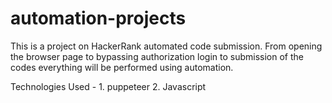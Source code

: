 # automation-projects

This is a project on HackerRank automated code submission. From opening the browser page to bypassing authorization login to submission of the codes everything will be performed using automation.


Technologies Used - 1. puppeteer
                    2. Javascript
